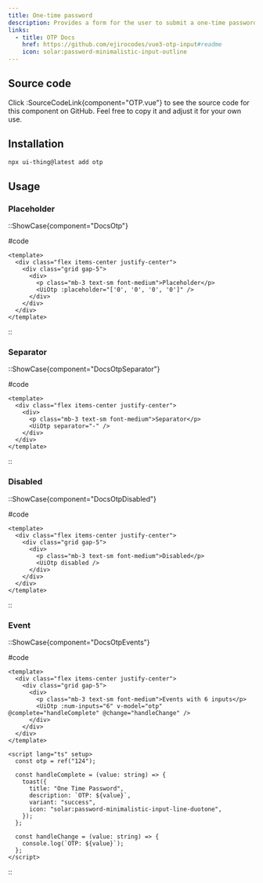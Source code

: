 ```yaml
---
title: One-time password
description: Provides a form for the user to submit a one-time password
links:
  - title: OTP Docs
    href: https://github.com/ejirocodes/vue3-otp-input#readme
    icon: solar:password-minimalistic-input-outline
---
```


## Source code

Click :SourceCodeLink{component="OTP.vue"} to see the source code for this component on GitHub. Feel free to copy it and adjust it for your own use.

## Installation

```bash
npx ui-thing@latest add otp
```

## Usage

### Placeholder

::ShowCase{component="DocsOtp"}

#code

```vue [DocsOtp.vue]
<template>
  <div class="flex items-center justify-center">
    <div class="grid gap-5">
      <div>
        <p class="mb-3 text-sm font-medium">Placeholder</p>
        <UiOtp :placeholder="['0', '0', '0', '0']" />
      </div>
    </div>
  </div>
</template>
```

::

### Separator

::ShowCase{component="DocsOtpSeparator"}

#code

```vue [DocsOtpSeparator.vue]
<template>
  <div class="flex items-center justify-center">
    <div>
      <p class="mb-3 text-sm font-medium">Separator</p>
      <UiOtp separator="-" />
    </div>
  </div>
</template>
```

::

### Disabled

::ShowCase{component="DocsOtpDisabled"}

#code

```vue [DocsOtpDisabled.vue]
<template>
  <div class="flex items-center justify-center">
    <div class="grid gap-5">
      <div>
        <p class="mb-3 text-sm font-medium">Disabled</p>
        <UiOtp disabled />
      </div>
    </div>
  </div>
</template>
```

::

### Event

::ShowCase{component="DocsOtpEvents"}

#code

```vue [DocsOtpEvents.vue]
<template>
  <div class="flex items-center justify-center">
    <div class="grid gap-5">
      <div>
        <p class="mb-3 text-sm font-medium">Events with 6 inputs</p>
        <UiOtp :num-inputs="6" v-model="otp" @complete="handleComplete" @change="handleChange" />
      </div>
    </div>
  </div>
</template>

<script lang="ts" setup>
  const otp = ref("124");

  const handleComplete = (value: string) => {
    toast({
      title: "One Time Password",
      description: `OTP: ${value}`,
      variant: "success",
      icon: "solar:password-minimalistic-input-line-duotone",
    });
  };

  const handleChange = (value: string) => {
    console.log(`OTP: ${value}`);
  };
</script>
```

::
